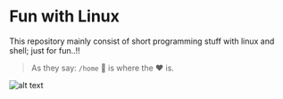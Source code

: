 # Fun with Linux

This repository mainly consist of short programming stuff with linux and shell; just for fun..!!

> As they say: `/home` 🏡 is where the :heart: is. 

![alt text](https://i.stack.imgur.com/m1rI9.png "Linux") 



